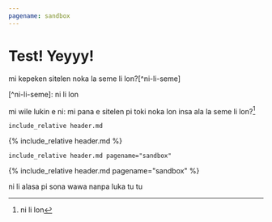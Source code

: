 ```yaml
---
pagename: sandbox
---
```


# Test! Yeyyy!

<span class="spp">mi kepeken sitelen noka la seme li lon?[^ni-li-seme]</span>

<span class="spp">[^ni-li-seme]: ni li lon</span>

<span class="spp">mi wile lukin e ni: mi pana e sitelen pi toki noka lon insa ala la seme li lon?</span>[^2]

[^2]: <span class="spp">ni li lon</span>


`include_relative header.md`

{% include_relative header.md %}


`include_relative header.md pagename="sandbox"`

{% include_relative header.md pagename="sandbox" %}


<span class="spp">ni li alasa pi sona wawa nanpa luka tu tu</span>

